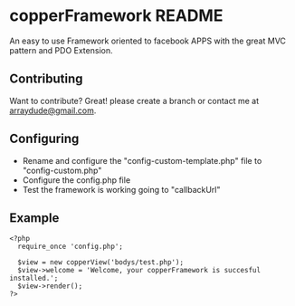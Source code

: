 copperFramework README
======================

An easy to use Framework oriented to facebook APPS with the great MVC pattern and PDO Extension.


Contributing
------------

Want to contribute? Great! please create a branch or contact me at arraydude@gmail.com.


Configuring
-----------

* Rename and configure the "config-custom-template.php" file to "config-custom.php"
* Configure the config.php file
* Test the framework is working going to "callbackUrl"


Example
-------

    <?php
      require_once 'config.php';

      $view = new copperView('bodys/test.php');
      $view->welcome = 'Welcome, your copperFramework is succesful installed.';
      $view->render();
    ?>
